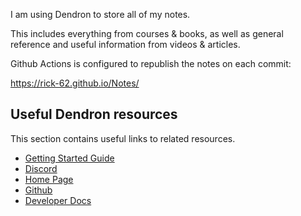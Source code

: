 
I am using Dendron to store all of my notes. 

This includes everything from courses & books, as well as general reference and useful information from videos & articles.

Github Actions is configured to republish the notes on each commit: 

https://rick-62.github.io/Notes/


## Useful Dendron resources

This section contains useful links to related resources.

- [Getting Started Guide](https://link.dendron.so/6b25)
- [Discord](https://link.dendron.so/6b23)
- [Home Page](https://wiki.dendron.so/)
- [Github](https://link.dendron.so/6b24)
- [Developer Docs](https://docs.dendron.so/)

